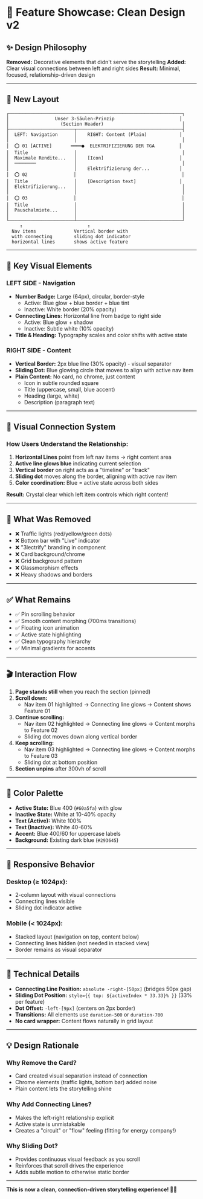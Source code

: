 # 🎨 Feature Showcase: Clean Design v2

## ✨ Design Philosophy

**Removed:** Decorative elements that didn't serve the storytelling
**Added:** Clear visual connections between left and right sides
**Result:** Minimal, focused, relationship-driven design

---

## 📐 New Layout

```
┌────────────────────────────────────────────────────────────────┐
│                 Unser 3-Säulen-Prinzip                        │
│                   (Section Header)                             │
├────────────────────────┬───────────────────────────────────────┤
│  LEFT: Navigation      │    RIGHT: Content (Plain)            │
│                        │                                       │
│  ⭕ 01 [ACTIVE]       ════●  ELEKTRIFIZIERUNG DER TGA         │
│  Title                 │                                       │
│  Maximale Rendite...   │    [Icon]                            │
│  ────────              │                                       │
│                        │    Elektrifizierung der...           │
│  ⭕ 02                 │                                       │
│  Title                 │    [Description text]                │
│  Elektrifizierung...   │                                       │
│                        │                                       │
│  ⭕ 03                 │                                       │
│  Title                 │                                       │
│  Pauschalmiete...      │                                       │
│                        │                                       │
└────────────────────────┴───────────────────────────────────────┘
     ↑                        ↑
  Nav items              Vertical border with
  with connecting        sliding dot indicator
  horizontal lines       shows active feature
```

---

## 🎯 Key Visual Elements

### **LEFT SIDE - Navigation**
- **Number Badge:** Large (64px), circular, border-style
  - Active: Blue glow + blue border + blue tint
  - Inactive: White border (20% opacity)
- **Connecting Lines:** Horizontal line from badge to right side
  - Active: Blue glow + shadow
  - Inactive: Subtle white (10% opacity)
- **Title & Heading:** Typography scales and color shifts with active state

### **RIGHT SIDE - Content**
- **Vertical Border:** 2px blue line (30% opacity) - visual separator
- **Sliding Dot:** Blue glowing circle that moves to align with active nav item
- **Plain Content:** No card, no chrome, just content
  - Icon in subtle rounded square
  - Title (uppercase, small, blue accent)
  - Heading (large, white)
  - Description (paragraph text)

---

## 🔗 Visual Connection System

### **How Users Understand the Relationship:**

1. **Horizontal Lines** point from left nav items → right content area
2. **Active line glows blue** indicating current selection
3. **Vertical border** on right acts as a "timeline" or "track"
4. **Sliding dot** moves along the border, aligning with active nav item
5. **Color coordination:** Blue = active state across both sides

**Result:** Crystal clear which left item controls which right content!

---

## 🎨 What Was Removed

- ❌ Traffic lights (red/yellow/green dots)
- ❌ Bottom bar with "Live" indicator
- ❌ "3lectrify" branding in component
- ❌ Card background/chrome
- ❌ Grid background pattern
- ❌ Glassmorphism effects
- ❌ Heavy shadows and borders

---

## ✅ What Remains

- ✅ Pin scrolling behavior
- ✅ Smooth content morphing (700ms transitions)
- ✅ Floating icon animation
- ✅ Active state highlighting
- ✅ Clean typography hierarchy
- ✅ Minimal gradients for accents

---

## 🎬 Interaction Flow

1. **Page stands still** when you reach the section (pinned)
2. **Scroll down:**
   - Nav item 01 highlighted → Connecting line glows → Content shows Feature 01
3. **Continue scrolling:**
   - Nav item 02 highlighted → Connecting line glows → Content morphs to Feature 02
   - Sliding dot moves down along vertical border
4. **Keep scrolling:**
   - Nav item 03 highlighted → Connecting line glows → Content morphs to Feature 03
   - Sliding dot at bottom position
5. **Section unpins** after 300vh of scroll

---

## 🎨 Color Palette

- **Active State:** Blue 400 (`#60a5fa`) with glow
- **Inactive State:** White at 10-40% opacity
- **Text (Active):** White 100%
- **Text (Inactive):** White 40-60%
- **Accent:** Blue 400/60 for uppercase labels
- **Background:** Existing dark blue (`#293645`)

---

## 📱 Responsive Behavior

### **Desktop (≥ 1024px):**
- 2-column layout with visual connections
- Connecting lines visible
- Sliding dot indicator active

### **Mobile (< 1024px):**
- Stacked layout (navigation on top, content below)
- Connecting lines hidden (not needed in stacked view)
- Border remains as visual separator

---

## 🔧 Technical Details

- **Connecting Line Position:** `absolute -right-[50px]` (bridges 50px gap)
- **Sliding Dot Position:** `style={{ top: ${activeIndex * 33.33}% }}` (33% per feature)
- **Dot Offset:** `-left-[9px]` (centers on 2px border)
- **Transitions:** All elements use `duration-500` or `duration-700`
- **No card wrapper:** Content flows naturally in grid layout

---

## 💡 Design Rationale

### **Why Remove the Card?**
- Card created visual separation instead of connection
- Chrome elements (traffic lights, bottom bar) added noise
- Plain content lets the storytelling shine

### **Why Add Connecting Lines?**
- Makes the left-right relationship explicit
- Active state is unmistakable
- Creates a "circuit" or "flow" feeling (fitting for energy company!)

### **Why Sliding Dot?**
- Provides continuous visual feedback as you scroll
- Reinforces that scroll drives the experience
- Adds subtle motion to otherwise static border

---

**This is now a clean, connection-driven storytelling experience! 🎯✨**



